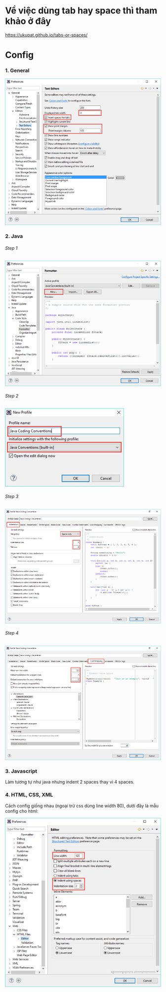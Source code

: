 # Về việc dùng tab hay space thì tham khảo ở đây

https://ukupat.github.io/tabs-or-spaces/

# Config

### 1. General

![config-indent-in-eclipse](/images/config-indent-in-eclipse.png)

### 2. Java

###### Step 1
![config-indent-in-eclipse-java-1](/images/config-indent-in-eclipse-java-1.png)

###### Step 2
![config-indent-in-eclipse-java-2](/images/config-indent-in-eclipse-java-2.png)

###### Step 3
![config-indent-in-eclipse-java-3](/images/config-indent-in-eclipse-java-3.png)

###### Step 4
![config-indent-in-eclipse-java-4](/images/config-indent-in-eclipse-java-4.png)

### 3. Javascript

Làm tương tự như java nhưng indent 2 spaces thay vì 4 spaces.

### 4. HTML, CSS, XML

Cách config giống nhau (ngoại trừ css dùng line width 80), dưới đây là mẫu config cho html:

![config-indent-in-eclipse-html](/images/config-indent-in-eclipse-html.png)

